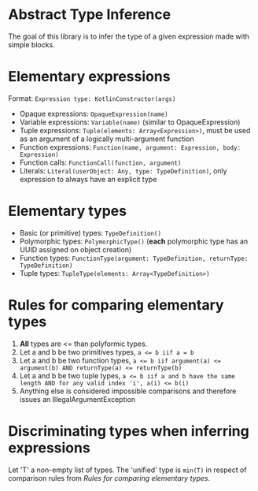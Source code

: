 Abstract Type Inference
=======================

The goal of this library is to infer the type of a given expression made with simple blocks.

Elementary expressions
======================
Format: ```Expression type: KotlinConstructor(args)```

* Opaque expressions: ```OpaqueExpression(name)```
* Variable expressions: ```Variable(name)``` (similar to OpaqueExpression)
* Tuple expressions: ```Tuple(elements: Array<Expression>)```, must be used as an argument of a logically multi-argument function
* Function expressions: ```Function(name, argument: Expression, body: Expression)```
* Function calls: ```FunctionCall(function, argument)```
* Literals: ```Literal(userObject: Any, type: TypeDefinition)```, only expression to always have an explicit type

Elementary types
================
* Basic (or primitive) types: ```TypeDefinition()```
* Polymorphic types: ```PolymorphicType()``` (**each** polymorphic type has an UUID assigned on object creation)
* Function types: ```FunctionType(argument: TypeDefinition, returnType: TypeDefinition)```
* Tuple types: ```TupleType(elements: Array<TypeDefinition>)```

Rules for comparing elementary types
====================================
1. **All** types are <= than polyformic types.
2. Let a and b be two primitives types, ```a <= b iif a = b```
3. Let a and b be two function types, ```a <= b iif argument(a) <= argument(b) AND returnType(a) <= returnType(b)```
4. Let a and b be two tuple types, ```a <= b iif a and b have the same length AND for any valid index 'i', a(i) <= b(i)```
5. Anything else is considered impossible comparisons and therefore issues an IllegalArgumentException

Discriminating types when inferring expressions
===============================================
Let 'T' a non-empty list of types. The 'unified' type is ```min(T)``` in respect of comparison rules from *Rules for comparing elementary types*.